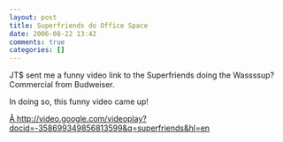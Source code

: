 ```yaml
---
layout: post
title: Superfriends do Office Space
date: 2006-08-22 13:42
comments: true
categories: []
---
```

JT$ sent me a funny video link to the Superfriends doing the Wassssup? Commercial from Budweiser.

In doing so, this funny video came up!

<a title="Superfriends do Office Space" href=" http://video.google.com/videoplay?docid=-358699349856813599&q=superfriends&hl=en">Â http://video.google.com/videoplay?docid=-358699349856813599&q=superfriends&hl=en</a>

